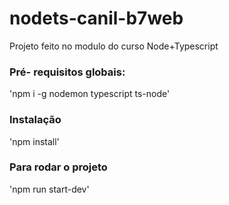 # nodets-canil-b7web

Projeto feito no modulo do curso Node+Typescript

### Pré- requisitos globais:
'npm i -g nodemon typescript ts-node'

### Instalação
'npm install'

### Para rodar o projeto 
'npm run start-dev'
